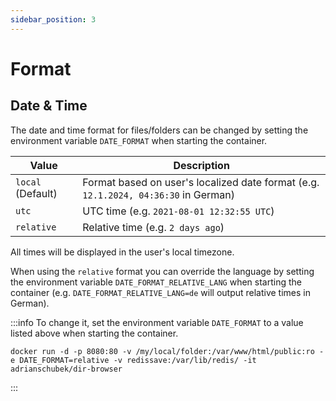```yaml
---
sidebar_position: 3
---
```

# Format

## Date & Time

The date and time format for files/folders can be changed by setting the environment variable `DATE_FORMAT` when starting the container.

<!-- table with options: relative, local, utc -->
| Value | Description |
| --- | --- |
| `local` (Default) | Format based on user's localized date format (e.g. `12.1.2024, 04:36:30` in German) |
| `utc`  | UTC time (e.g. `2021-08-01 12:32:55 UTC`) |
| `relative` | Relative time (e.g. `2 days ago`) |

All times will be displayed in the user's local timezone.

When using the `relative` format you can override the language by setting the environment variable `DATE_FORMAT_RELATIVE_LANG` when starting the container (e.g. `DATE_FORMAT_RELATIVE_LANG=de` will output relative times in German).

:::info
To change it, set the environment variable `DATE_FORMAT` to a value listed above when starting the container. 
```
docker run -d -p 8080:80 -v /my/local/folder:/var/www/html/public:ro -e DATE_FORMAT=relative -v redissave:/var/lib/redis/ -it adrianschubek/dir-browser
```
:::